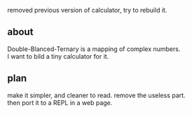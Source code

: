 
removed previous version of calculator, try to rebuild it.  

about  
--

Double-Blanced-Ternary is a mapping of complex numbers.  
I want to bild a tiny calculator for it.  

plan  
--

make it simpler, and cleaner to read. remove the useless part.  
then port it to a REPL in a web page.